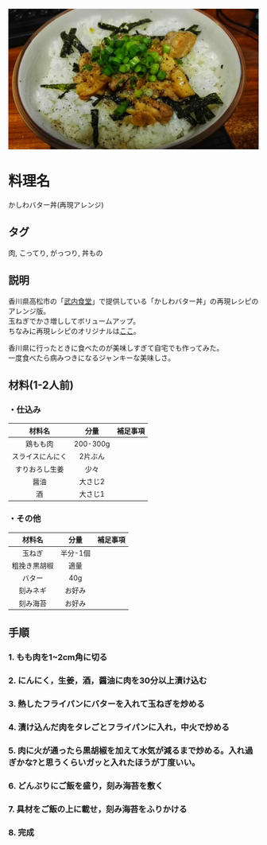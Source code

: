 ![かしわバター丼(再現アレンジ)](img/kashiwa_butter_don_arrange.jpg)

# 料理名
かしわバター丼(再現アレンジ)

## タグ
肉, こってり, がっつり, 丼もの

## 説明
香川県高松市の「[武内食堂](https://tabelog.com/kagawa/A3701/A370101/37000846/)」で提供している「かしわバター丼」の再現レシピのアレンジ版。  
玉ねぎでかさ増ししてボリュームアップ。  
ちなみに再現レシピのオリジナルは[ここ](http://ameblo.jp/dirty-oyaji/entry-10630436501.html)。

香川県に行ったときに食べたのが美味しすぎて自宅でも作ってみた。  
一度食べたら病みつきになるジャンキーな美味しさ。

## 材料(1-2人前)
### ・仕込み

|材料名|分量|補足事項|
|:----:|:--:|:------:|
|鶏もも肉|200-300g||
|スライスにんにく|2片ぶん||
|すりおろし生姜|少々||
|醤油|大さじ2||
|酒|大さじ1||

### ・その他

|材料名|分量|補足事項|
|:----:|:--:|:------:|
|玉ねぎ|半分-1個||
|粗挽き黒胡椒|適量||
|バター|40g||
|刻みネギ|お好み||
|刻み海苔|お好み||


## 手順

### 1. もも肉を1~2cm角に切る

### 2. にんにく，生姜，酒，醤油に肉を30分以上漬け込む

### 3. 熱したフライパンにバターを入れて玉ねぎを炒める

### 4. 漬け込んだ肉をタレごとフライパンに入れ，中火で炒める

### 5. 肉に火が通ったら黒胡椒を加えて水気が減るまで炒める。入れ過ぎかな?と思うくらいガッと入れたほうが丁度いい。

### 6. どんぶりにご飯を盛り，刻み海苔を敷く

### 7. 具材をご飯の上に載せ，刻み海苔をふりかける

### 8. 完成
